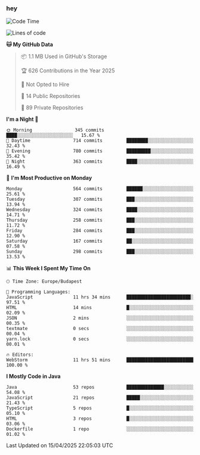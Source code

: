 ### hey

<!--START_SECTION:waka-->
![Code Time](http://img.shields.io/badge/Code%20Time-1%2C179%20hrs%2021%20mins-blue)

![Lines of code](https://img.shields.io/badge/From%20Hello%20World%20I%27ve%20Written-2.6%20million%20lines%20of%20code-blue)

**🐱 My GitHub Data** 

> 📦 1.1 MB Used in GitHub's Storage 
 > 
> 🏆 626 Contributions in the Year 2025
 > 
> 🚫 Not Opted to Hire
 > 
> 📜 14 Public Repositories 
 > 
> 🔑 89 Private Repositories 
 > 
**I'm a Night 🦉** 

```text
🌞 Morning                345 commits         ████░░░░░░░░░░░░░░░░░░░░░   15.67 % 
🌆 Daytime                714 commits         ████████░░░░░░░░░░░░░░░░░   32.43 % 
🌃 Evening                780 commits         █████████░░░░░░░░░░░░░░░░   35.42 % 
🌙 Night                  363 commits         ████░░░░░░░░░░░░░░░░░░░░░   16.49 % 
```
📅 **I'm Most Productive on Monday** 

```text
Monday                   564 commits         ██████░░░░░░░░░░░░░░░░░░░   25.61 % 
Tuesday                  307 commits         ███░░░░░░░░░░░░░░░░░░░░░░   13.94 % 
Wednesday                324 commits         ████░░░░░░░░░░░░░░░░░░░░░   14.71 % 
Thursday                 258 commits         ███░░░░░░░░░░░░░░░░░░░░░░   11.72 % 
Friday                   284 commits         ███░░░░░░░░░░░░░░░░░░░░░░   12.90 % 
Saturday                 167 commits         ██░░░░░░░░░░░░░░░░░░░░░░░   07.58 % 
Sunday                   298 commits         ███░░░░░░░░░░░░░░░░░░░░░░   13.53 % 
```


📊 **This Week I Spent My Time On** 

```text
🕑︎ Time Zone: Europe/Budapest

💬 Programming Languages: 
JavaScript               11 hrs 34 mins      ████████████████████████░   97.51 % 
HTML                     14 mins             █░░░░░░░░░░░░░░░░░░░░░░░░   02.09 % 
JSON                     2 mins              ░░░░░░░░░░░░░░░░░░░░░░░░░   00.35 % 
textmate                 0 secs              ░░░░░░░░░░░░░░░░░░░░░░░░░   00.04 % 
yarn.lock                0 secs              ░░░░░░░░░░░░░░░░░░░░░░░░░   00.01 % 

🔥 Editors: 
WebStorm                 11 hrs 51 mins      █████████████████████████   100.00 % 
```

**I Mostly Code in Java** 

```text
Java                     53 repos            ██████████████░░░░░░░░░░░   54.08 % 
JavaScript               21 repos            █████░░░░░░░░░░░░░░░░░░░░   21.43 % 
TypeScript               5 repos             █░░░░░░░░░░░░░░░░░░░░░░░░   05.10 % 
HTML                     3 repos             █░░░░░░░░░░░░░░░░░░░░░░░░   03.06 % 
Dockerfile               1 repo              ░░░░░░░░░░░░░░░░░░░░░░░░░   01.02 % 
```




 Last Updated on 15/04/2025 22:05:03 UTC
<!--END_SECTION:waka-->
